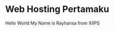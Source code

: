 <html>
<head>
<body>
<h1>Web Hosting Pertamaku</h1>
<p>Hello World My Name is Rayhansa from XIIPS</p>
</body>
</head>
</html>
